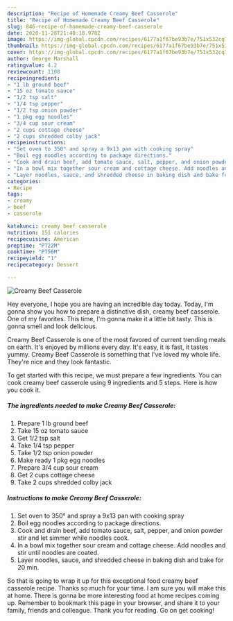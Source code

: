 ```yaml
---
description: "Recipe of Homemade Creamy Beef Casserole"
title: "Recipe of Homemade Creamy Beef Casserole"
slug: 846-recipe-of-homemade-creamy-beef-casserole
date: 2020-11-28T21:40:18.978Z
image: https://img-global.cpcdn.com/recipes/6177a1f67be93b7e/751x532cq70/creamy-beef-casserole-recipe-main-photo.jpg
thumbnail: https://img-global.cpcdn.com/recipes/6177a1f67be93b7e/751x532cq70/creamy-beef-casserole-recipe-main-photo.jpg
cover: https://img-global.cpcdn.com/recipes/6177a1f67be93b7e/751x532cq70/creamy-beef-casserole-recipe-main-photo.jpg
author: George Marshall
ratingvalue: 4.2
reviewcount: 1108
recipeingredient:
- "1 lb ground beef"
- "15 oz tomato sauce"
- "1/2 tsp salt"
- "1/4 tsp pepper"
- "1/2 tsp onion powder"
- "1 pkg egg noodles"
- "3/4 cup sour cream"
- "2 cups cottage cheese"
- "2 cups shredded colby jack"
recipeinstructions:
- "Set oven to 350° and spray a 9x13 pan with cooking spray"
- "Boil egg noodles according to package directions."
- "Cook and drain beef, add tomato sauce, salt, pepper, and onion powder stir and let simmer while noodles cook."
- "In a bowl mix together sour cream and cottage cheese. Add noodles and stir until noodles are coated."
- "Layer noodles, sauce, and shredded cheese in baking dish and bake for 20 min."
categories:
- Recipe
tags:
- creamy
- beef
- casserole

katakunci: creamy beef casserole 
nutrition: 151 calories
recipecuisine: American
preptime: "PT22M"
cooktime: "PT56M"
recipeyield: "1"
recipecategory: Dessert

---
```



![Creamy Beef Casserole](https://img-global.cpcdn.com/recipes/6177a1f67be93b7e/751x532cq70/creamy-beef-casserole-recipe-main-photo.jpg)

Hey everyone, I hope you are having an incredible day today. Today, I'm gonna show you how to prepare a distinctive dish, creamy beef casserole. One of my favorites. This time, I'm gonna make it a little bit tasty. This is gonna smell and look delicious.

Creamy Beef Casserole is one of the most favored of current trending meals on earth. It's enjoyed by millions every day. It's easy, it is fast, it tastes yummy. Creamy Beef Casserole is something that I've loved my whole life. They're nice and they look fantastic.




To get started with this recipe, we must prepare a few ingredients. You can cook creamy beef casserole using 9 ingredients and 5 steps. Here is how you cook it.

<!--inarticleads1-->

##### The ingredients needed to make Creamy Beef Casserole:

1. Prepare 1 lb ground beef
1. Take 15 oz tomato sauce
1. Get 1/2 tsp salt
1. Take 1/4 tsp pepper
1. Take 1/2 tsp onion powder
1. Make ready 1 pkg egg noodles
1. Prepare 3/4 cup sour cream
1. Get 2 cups cottage cheese
1. Take 2 cups shredded colby jack




<!--inarticleads2-->

##### Instructions to make Creamy Beef Casserole:

1. Set oven to 350° and spray a 9x13 pan with cooking spray
1. Boil egg noodles according to package directions.
1. Cook and drain beef, add tomato sauce, salt, pepper, and onion powder stir and let simmer while noodles cook.
1. In a bowl mix together sour cream and cottage cheese. Add noodles and stir until noodles are coated.
1. Layer noodles, sauce, and shredded cheese in baking dish and bake for 20 min.




So that is going to wrap it up for this exceptional food creamy beef casserole recipe. Thanks so much for your time. I am sure you will make this at home. There is gonna be more interesting food at home recipes coming up. Remember to bookmark this page in your browser, and share it to your family, friends and colleague. Thank you for reading. Go on get cooking!
